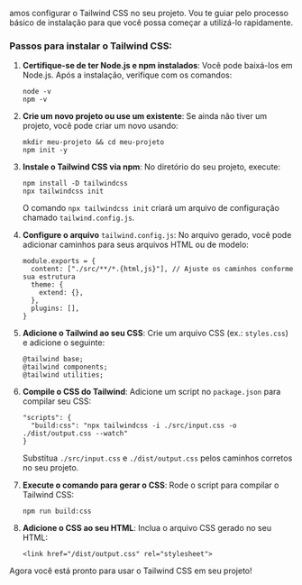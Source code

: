 amos configurar o Tailwind CSS no seu projeto. Vou te guiar pelo processo básico de instalação para que você possa começar a utilizá-lo rapidamente.

### Passos para instalar o Tailwind CSS:

1. **Certifique-se de ter Node.js e npm instalados**: Você pode baixá-los em Node.js. Após a instalação, verifique com os comandos:

    ```
    node -v
    npm -v
    ```

2. **Crie um novo projeto ou use um existente**: Se ainda não tiver um projeto, você pode criar um novo usando:

    ```
    mkdir meu-projeto && cd meu-projeto
    npm init -y
    ```

3. **Instale o Tailwind CSS via npm**: No diretório do seu projeto, execute:

    ```
    npm install -D tailwindcss
    npx tailwindcss init
    ```

    O comando `npx tailwindcss init` criará um arquivo de configuração chamado `tailwind.config.js`.

4. **Configure o arquivo** `tailwind.config.js`: No arquivo gerado, você pode adicionar caminhos para seus arquivos HTML ou de modelo:

    ```
    module.exports = {
      content: ["./src/**/*.{html,js}"], // Ajuste os caminhos conforme sua estrutura
      theme: {
        extend: {},
      },
      plugins: [],
    }
    ```

5. **Adicione o Tailwind ao seu CSS**: Crie um arquivo CSS (ex.: `styles.css`) e adicione o seguinte:

    ```
    @tailwind base;
    @tailwind components;
    @tailwind utilities;
    ```

6. **Compile o CSS do Tailwind**: Adicione um script no `package.json` para compilar seu CSS:

    ```
    "scripts": {
      "build:css": "npx tailwindcss -i ./src/input.css -o ./dist/output.css --watch"
    }
    ```

    Substitua `./src/input.css` e `./dist/output.css` pelos caminhos corretos no seu projeto.

7. **Execute o comando para gerar o CSS**: Rode o script para compilar o Tailwind CSS:

    ```
    npm run build:css
    ```

8. **Adicione o CSS ao seu HTML**: Inclua o arquivo CSS gerado no seu HTML:

    ```
    <link href="/dist/output.css" rel="stylesheet">
    ```

Agora você está pronto para usar o Tailwind CSS em seu projeto!